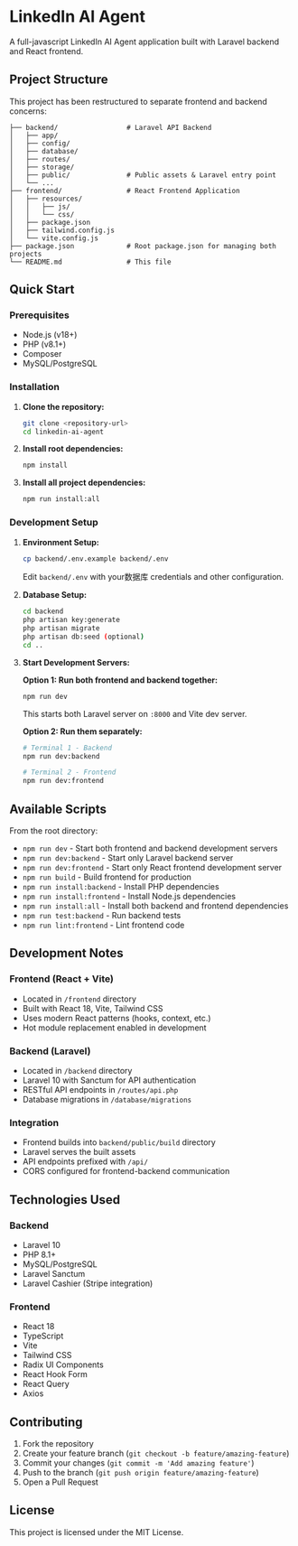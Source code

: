 # LinkedIn AI Agent

A full-javascript LinkedIn AI Agent application built with Laravel backend and React frontend.

## Project Structure

This project has been restructured to separate frontend and backend concerns:

```
├── backend/                 # Laravel API Backend
│   ├── app/
│   ├── config/
│   ├── database/
│   ├── routes/
│   ├── storage/
│   ├── public/              # Public assets & Laravel entry point
│   └── ...
├── frontend/                # React Frontend Application
│   ├── resources/
│   │   ├── js/
│   │   └── css/
│   ├── package.json
│   ├── tailwind.config.js
│   └── vite.config.js
├── package.json             # Root package.json for managing both projects
└── README.md                # This file
```

## Quick Start

### Prerequisites

- Node.js (v18+)
- PHP (v8.1+)
- Composer
- MySQL/PostgreSQL

### Installation

1. **Clone the repository:**
   ```bash
   git clone <repository-url>
   cd linkedin-ai-agent
   ```

2. **Install root dependencies:**
   ```bash
   npm install
   ```

3. **Install all project dependencies:**
   ```bash
   npm run install:all
   ```

### Development Setup

1. **Environment Setup:**
   ```bash
   cp backend/.env.example backend/.env
   ```
   Edit `backend/.env` with your数据库 credentials and other configuration.

2. **Database Setup:**
   ```bash
   cd backend
   php artisan key:generate
   php artisan migrate
   php artisan db:seed (optional)
   cd ..
   ```

3. **Start Development Servers:**

   **Option 1: Run both frontend and backend together:**
   ```bash
   npm run dev
   ```
   This starts both Laravel server on `:8000` and Vite dev server.

   **Option 2: Run them separately:**
   ```bash
   # Terminal 1 - Backend
   npm run dev:backend
   
   # Terminal 2 - Frontend  
   npm run dev:frontend
   ```

## Available Scripts

From the root directory:

- `npm run dev` - Start both frontend and backend development servers
- `npm run dev:backend` - Start only Laravel backend server
- `npm run dev:frontend` - Start only React frontend development server
- `npm run build` - Build frontend for production
- `npm run install:backend` - Install PHP dependencies
- `npm run install:frontend` - Install Node.js dependencies
- `npm run install:all` - Install both backend and frontend dependencies
- `npm run test:backend` - Run backend tests
- `npm run lint:frontend` - Lint frontend code

## Development Notes

### Frontend (React + Vite)
- Located in `/frontend` directory
- Built with React 18, Vite, Tailwind CSS
- Uses modern React patterns (hooks, context, etc.)
- Hot module replacement enabled in development

### Backend (Laravel)
- Located in `/backend` directory  
- Laravel 10 with Sanctum for API authentication
- RESTful API endpoints in `/routes/api.php`
- Database migrations in `/database/migrations`

### Integration
- Frontend builds into `backend/public/build` directory
- Laravel serves the built assets
- API endpoints prefixed with `/api/`
- CORS configured for frontend-backend communication

## Technologies Used

### Backend
- Laravel 10
- PHP 8.1+
- MySQL/PostgreSQL
- Laravel Sanctum
- Laravel Cashier (Stripe integration)

### Frontend
- React 18
- TypeScript
- Vite
- Tailwind CSS
- Radix UI Components
- React Hook Form
- React Query
- Axios

## Contributing

1. Fork the repository
2. Create your feature branch (`git checkout -b feature/amazing-feature`)
3. Commit your changes (`git commit -m 'Add amazing feature'`)
4. Push to the branch (`git push origin feature/amazing-feature`)
5. Open a Pull Request

## License

This project is licensed under the MIT License.